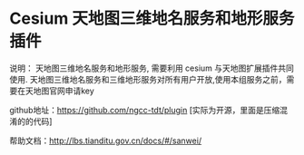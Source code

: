 # Cesium 天地图三维地名服务和地形服务插件

说明： 天地图三维地名服务和地形服务, 需要利用 cesium 与天地图扩展插件共同使用.
    天地图三维地名服务和三维地形服务对所有用户开放,使用本组服务之前，需要在天地图官网申请key


github地址：https://github.com/ngcc-tdt/plugin  [实际为开源，里面是压缩混淆的的代码]

帮助文档：http://lbs.tianditu.gov.cn/docs/#/sanwei/



 
